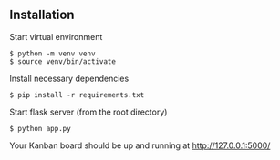 ## Installation

Start virtual environment

    $ python -m venv venv
    $ source venv/bin/activate

Install necessary dependencies

    $ pip install -r requirements.txt

Start flask server (from the root directory)

    $ python app.py

Your Kanban board should be up and running at http://127.0.0.1:5000/
